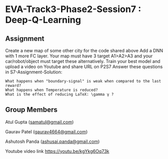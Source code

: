 # EVA-Track3-Phase2-Session7 : Deep-Q-Learning

## Assignment
Create a new map of some other city for the code shared above
Add a DNN with 1 more FC layer.
Your map must have 3 target A1>A2>A3 and your car/robot/object must target these alternatively. 
Train your best model and upload a video on Youtube and share URL on P2S7
Answer these questions in S7-Assignment-Solution:

    What happens when "boundary-signal" is weak when compared to the last reward?
    What happens when Temperature is reduced? 
    What is the effect of reducing LaTeX: \gamma γ ?



## Group Members

Atul Gupta (samatul@gmail.com)

Gaurav Patel (gaurav4664@gmail.com)

Ashutosh Panda (ashusai.panda@gmail.com)



Youtube video link https://youtu.be/kgYkg6Oq73k
